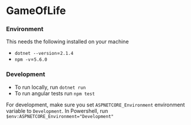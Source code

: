 # GameOfLife

### Environment
This needs the following installed on your machine
- `dotnet --version`=`2.1.4`
- `npm -v`=`5.6.0`

### Development
- To run locally, run `dotnet run`
- To run angular tests run `npm test`

For development, make sure you set `ASPNETCORE_Environment` environment variable to `Development`. In Powershell, run
`$env:ASPNETCORE_Environment="Development"`
